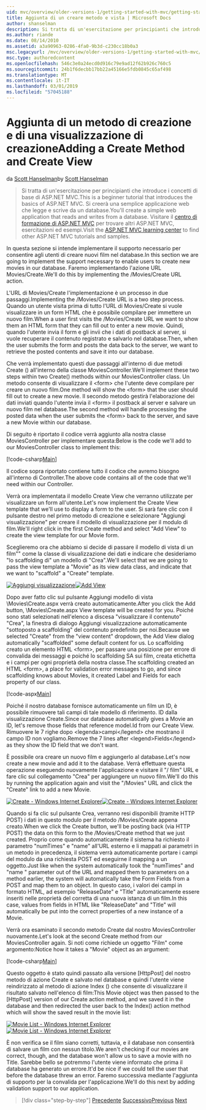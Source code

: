 ```yaml
---
uid: mvc/overview/older-versions-1/getting-started-with-mvc/getting-started-with-mvc-part6
title: Aggiunta di un creare metodo e vista | Microsoft Docs
author: shanselman
description: Si tratta di un'esercitazione per principianti che introduce i concetti di base di ASP.NET MVC. Creare un'applicazione web semplice che legge e scrive da un database.
ms.author: riande
ms.date: 08/14/2010
ms.assetid: a3a90963-0286-4fa0-9b3d-c230cc18b0a3
msc.legacyurl: /mvc/overview/older-versions-1/getting-started-with-mvc/getting-started-with-mvc-part6
msc.type: authoredcontent
ms.openlocfilehash: 546c3e0a24ecd0d916c79e9ad12f62b926c760c5
ms.sourcegitcommit: 24b1f6decbb17bb22a45166e5fdb0845c65af498
ms.translationtype: MT
ms.contentlocale: it-IT
ms.lasthandoff: 03/01/2019
ms.locfileid: "57045188"
---
```

<a name="adding-a-create-method-and-create-view"></a><span data-ttu-id="62a40-104">Aggiunta di un metodo di creazione e di una visualizzazione di creazione</span><span class="sxs-lookup"><span data-stu-id="62a40-104">Adding a Create Method and Create View</span></span>
====================
<span data-ttu-id="62a40-105">da [Scott Hanselman](https://github.com/shanselman)</span><span class="sxs-lookup"><span data-stu-id="62a40-105">by [Scott Hanselman](https://github.com/shanselman)</span></span>

> <span data-ttu-id="62a40-106">Si tratta di un'esercitazione per principianti che introduce i concetti di base di ASP.NET MVC.</span><span class="sxs-lookup"><span data-stu-id="62a40-106">This is a beginner tutorial that introduces the basics of ASP.NET MVC.</span></span> <span data-ttu-id="62a40-107">Si creerà una semplice applicazione web che legge e scrive da un database.</span><span class="sxs-lookup"><span data-stu-id="62a40-107">You'll create a simple web application that reads and writes from a database.</span></span> <span data-ttu-id="62a40-108">Visitare il [centro di formazione di ASP.NET MVC](../../../index.md) per trovare altri ASP.NET MVC, esercitazioni ed esempi.</span><span class="sxs-lookup"><span data-stu-id="62a40-108">Visit the [ASP.NET MVC learning center](../../../index.md) to find other ASP.NET MVC tutorials and samples.</span></span>


<span data-ttu-id="62a40-109">In questa sezione si intende implementare il supporto necessario per consentire agli utenti di creare nuovi film nel database.</span><span class="sxs-lookup"><span data-stu-id="62a40-109">In this section we are going to implement the support necessary to enable users to create new movies in our database.</span></span> <span data-ttu-id="62a40-110">Faremo implementando l'azione URL Movies/Create.</span><span class="sxs-lookup"><span data-stu-id="62a40-110">We'll do this by implementing the /Movies/Create URL action.</span></span>

<span data-ttu-id="62a40-111">L'URL di Movies/Create l'implementazione è un processo in due passaggi.</span><span class="sxs-lookup"><span data-stu-id="62a40-111">Implementing the /Movies/Create URL is a two step process.</span></span> <span data-ttu-id="62a40-112">Quando un utente visita prima di tutto l'URL di Movies/Create si vuole visualizzare in un form HTML che è possibile compilare per immettere un nuovo film.</span><span class="sxs-lookup"><span data-stu-id="62a40-112">When a user first visits the /Movies/Create URL we want to show them an HTML form that they can fill out to enter a new movie.</span></span> <span data-ttu-id="62a40-113">Quindi, quando l'utente invia il form e gli invii che i dati di postback al server, si vuole recuperare il contenuto registrato e salvarlo nel database.</span><span class="sxs-lookup"><span data-stu-id="62a40-113">Then, when the user submits the form and posts the data back to the server, we want to retrieve the posted contents and save it into our database.</span></span>

<span data-ttu-id="62a40-114">Che verrà implementato questi due passaggi all'interno di due metodi Create () all'interno della classe MoviesController.</span><span class="sxs-lookup"><span data-stu-id="62a40-114">We'll implement these two steps within two Create() methods within our MoviesController class.</span></span> <span data-ttu-id="62a40-115">Un metodo consente di visualizzare il &lt;form&gt; che l'utente deve compilare per creare un nuovo film.</span><span class="sxs-lookup"><span data-stu-id="62a40-115">One method will show the &lt;form&gt; that the user should fill out to create a new movie.</span></span> <span data-ttu-id="62a40-116">Il secondo metodo gestirà l'elaborazione dei dati inviati quando l'utente invia il &lt;form&gt; il postback al server e salvare un nuovo film nel database.</span><span class="sxs-lookup"><span data-stu-id="62a40-116">The second method will handle processing the posted data when the user submits the &lt;form&gt; back to the server, and save a new Movie within our database.</span></span>

<span data-ttu-id="62a40-117">Di seguito è riportato il codice verrà aggiunto alla nostra classe MoviesController per implementare questa:</span><span class="sxs-lookup"><span data-stu-id="62a40-117">Below is the code we'll add to our MoviesController class to implement this:</span></span>

[!code-csharp[Main](getting-started-with-mvc-part6/samples/sample1.cs)]

<span data-ttu-id="62a40-118">Il codice sopra riportato contiene tutto il codice che avremo bisogno all'interno di Controller.</span><span class="sxs-lookup"><span data-stu-id="62a40-118">The above code contains all of the code that we'll need within our Controller.</span></span>

<span data-ttu-id="62a40-119">Verrà ora implementata il modello Create View che verranno utilizzate per visualizzare un form all'utente.</span><span class="sxs-lookup"><span data-stu-id="62a40-119">Let's now implement the Create View template that we'll use to display a form to the user.</span></span> <span data-ttu-id="62a40-120">Si sarà fare clic con il pulsante destro nel primo metodo di creazione e selezionare "Aggiungi visualizzazione" per creare il modello di visualizzazione per il modulo di film.</span><span class="sxs-lookup"><span data-stu-id="62a40-120">We'll right click in the first Create method and select "Add View" to create the view template for our Movie form.</span></span>

<span data-ttu-id="62a40-121">Sceglieremo ora che abbiamo si decide di passare il modello di vista di un film"" come la classe di visualizzazione dei dati e indicare che desideriamo "lo scaffolding di" un modello di "Crea".</span><span class="sxs-lookup"><span data-stu-id="62a40-121">We'll select that we are going to pass the view template a "Movie" as its view data class, and indicate that we want to "scaffold" a "Create" template.</span></span>

<span data-ttu-id="62a40-122">[![Aggiungi visualizzazione](getting-started-with-mvc-part6/_static/image2.png)](getting-started-with-mvc-part6/_static/image1.png)</span><span class="sxs-lookup"><span data-stu-id="62a40-122">[![Add View](getting-started-with-mvc-part6/_static/image2.png)](getting-started-with-mvc-part6/_static/image1.png)</span></span>

<span data-ttu-id="62a40-123">Dopo aver fatto clic sul pulsante Aggiungi modello di vista \Movies\Create.aspx verrà creato automaticamente.</span><span class="sxs-lookup"><span data-stu-id="62a40-123">After you click the Add button, \Movies\Create.aspx View template will be created for you.</span></span> <span data-ttu-id="62a40-124">Poiché sono stati selezionati nell'elenco a discesa "visualizzare il contenuto" "Crea", la finestra di dialogo Aggiungi visualizzazione automaticamente "sottoposto a scaffolding" del contenuto predefinito per noi.</span><span class="sxs-lookup"><span data-stu-id="62a40-124">Because we selected "Create" from the "view content" dropdown, the Add View dialog automatically "scaffolded" some default content for us.</span></span> <span data-ttu-id="62a40-125">Lo scaffolding creato un elemento HTML &lt;form&gt;, per passare una posizione per errore di convalida dei messaggi e poiché lo scaffolding SA sui film, creata etichetta e i campi per ogni proprietà della nostra classe.</span><span class="sxs-lookup"><span data-stu-id="62a40-125">The scaffolding created an HTML &lt;form&gt;, a place for validation error messages to go, and since scaffolding knows about Movies, it created Label and Fields for each property of our class.</span></span>

[!code-aspx[Main](getting-started-with-mvc-part6/samples/sample2.aspx)]

<span data-ttu-id="62a40-126">Poiché il nostro database fornisce automaticamente un film un ID, è possibile rimuovere tali campi di tale modello di riferimento. ID dalla visualizzazione Create.</span><span class="sxs-lookup"><span data-stu-id="62a40-126">Since our database automatically gives a Movie an ID, let's remove those fields that reference model.Id from our Create View.</span></span> <span data-ttu-id="62a40-127">Rimuovere le 7 righe dopo &lt;legenda&gt;campi&lt;/legend&gt; che mostrano il campo ID non vogliamo.</span><span class="sxs-lookup"><span data-stu-id="62a40-127">Remove the 7 lines after &lt;legend&gt;Fields&lt;/legend&gt; as they show the ID field that we don't want.</span></span>

<span data-ttu-id="62a40-128">È possibile ora creare un nuovo film e aggiungerlo al database.</span><span class="sxs-lookup"><span data-stu-id="62a40-128">Let's now create a new movie and add it to the database.</span></span> <span data-ttu-id="62a40-129">Verrà effettuare questa operazione eseguendo nuovamente l'applicazione e visitare il "/ film" URL e fare clic sul collegamento "Crea" per aggiungere un nuovo film.</span><span class="sxs-lookup"><span data-stu-id="62a40-129">We'll do this by running the application again and visit the "/Movies" URL and click the "Create" link to add a new Movie.</span></span>

<span data-ttu-id="62a40-130">[![Create - Windows Internet Explorer](getting-started-with-mvc-part6/_static/image4.png)](getting-started-with-mvc-part6/_static/image3.png)</span><span class="sxs-lookup"><span data-stu-id="62a40-130">[![Create - Windows Internet Explorer](getting-started-with-mvc-part6/_static/image4.png)](getting-started-with-mvc-part6/_static/image3.png)</span></span>

<span data-ttu-id="62a40-131">Quando si fa clic sul pulsante Crea, verranno resi disponibili (tramite HTTP POST) i dati in questo modulo per il metodo /Movies/Create appena creato.</span><span class="sxs-lookup"><span data-stu-id="62a40-131">When we click the Create button, we'll be posting back (via HTTP POST) the data on this form to the /Movies/Create method that we just created.</span></span> <span data-ttu-id="62a40-132">Proprio come quando automaticamente il sistema ha richiesto il parametro "numTimes" e "name" all'URL esterno e li mappati ai parametri in un metodo in precedenza, il sistema verrà automaticamente portare i campi del modulo da una richiesta POST ed eseguirne il mapping a un oggetto.</span><span class="sxs-lookup"><span data-stu-id="62a40-132">Just like when the system automatically took the "numTimes" and "name " parameter out of the URL and mapped them to parameters on a method earlier, the system will automatically take the Form Fields from a POST and map them to an object.</span></span> <span data-ttu-id="62a40-133">In questo caso, i valori dei campi in formato HTML, ad esempio "ReleaseDate" e "Title" automaticamente essere inseriti nelle proprietà del corretta di una nuova istanza di un film.</span><span class="sxs-lookup"><span data-stu-id="62a40-133">In this case, values from fields in HTML like "ReleaseDate" and "Title" will automatically be put into the correct properties of a new instance of a Movie.</span></span>

<span data-ttu-id="62a40-134">Verrà ora esaminato il secondo metodo Create dal nostro MoviesController nuovamente.</span><span class="sxs-lookup"><span data-stu-id="62a40-134">Let's look at the second Create method from our MoviesController again.</span></span> <span data-ttu-id="62a40-135">Si noti come richiede un oggetto "Film" come argomento:</span><span class="sxs-lookup"><span data-stu-id="62a40-135">Notice how it takes a "Movie" object as an argument:</span></span>

[!code-csharp[Main](getting-started-with-mvc-part6/samples/sample3.cs)]

<span data-ttu-id="62a40-136">Questo oggetto è stato quindi passato alla versione [HttpPost] del nostro metodo di azione Create e salvato nel database e quindi l'utente viene reindirizzato al metodo di azione Index () che consente di visualizzare il risultato salvato nell'elenco di film:</span><span class="sxs-lookup"><span data-stu-id="62a40-136">This Movie object was then passed to the [HttpPost] version of our Create action method, and we saved it in the database and then redirected the user back to the Index() action method which will show the saved result in the movie list:</span></span>

<span data-ttu-id="62a40-137">[![Movie List - Windows Internet Explorer](getting-started-with-mvc-part6/_static/image6.png)](getting-started-with-mvc-part6/_static/image5.png)</span><span class="sxs-lookup"><span data-stu-id="62a40-137">[![Movie List - Windows Internet Explorer](getting-started-with-mvc-part6/_static/image6.png)](getting-started-with-mvc-part6/_static/image5.png)</span></span>

<span data-ttu-id="62a40-138">È non verifica se il film siano corretti, tuttavia, e il database non consentirà di salvare un film con nessun titolo.</span><span class="sxs-lookup"><span data-stu-id="62a40-138">We aren't checking if our movies are correct, though, and the database won't allow us to save a movie with no Title.</span></span> <span data-ttu-id="62a40-139">Sarebbe bello se potremmo l'utente viene informato che prima il database ha generato un errore.</span><span class="sxs-lookup"><span data-stu-id="62a40-139">It'd be nice if we could tell the user that before the database threw an error.</span></span> <span data-ttu-id="62a40-140">Faremo successiva mediante l'aggiunta di supporto per la convalida per l'applicazione.</span><span class="sxs-lookup"><span data-stu-id="62a40-140">We'll do this next by adding validation support to our application.</span></span>

> [!div class="step-by-step"]
> <span data-ttu-id="62a40-141">[Precedente](getting-started-with-mvc-part5.md)
> [Successivo](getting-started-with-mvc-part7.md)</span><span class="sxs-lookup"><span data-stu-id="62a40-141">[Previous](getting-started-with-mvc-part5.md)
[Next](getting-started-with-mvc-part7.md)</span></span>
